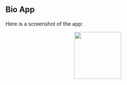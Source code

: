 ## Bio App


Here is a screenshot of the app:


 <p align="center">
  <img src="(https://github.com/IsmailFadeli/Bioapp/blob/master/Screenshot_1661885982.png)" width="128"/>
    </p>
